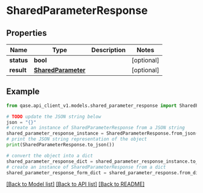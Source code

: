 # SharedParameterResponse


## Properties

Name | Type | Description | Notes
------------ | ------------- | ------------- | -------------
**status** | **bool** |  | [optional] 
**result** | [**SharedParameter**](SharedParameter.md) |  | [optional] 

## Example

```python
from qase.api_client_v1.models.shared_parameter_response import SharedParameterResponse

# TODO update the JSON string below
json = "{}"
# create an instance of SharedParameterResponse from a JSON string
shared_parameter_response_instance = SharedParameterResponse.from_json(json)
# print the JSON string representation of the object
print(SharedParameterResponse.to_json())

# convert the object into a dict
shared_parameter_response_dict = shared_parameter_response_instance.to_dict()
# create an instance of SharedParameterResponse from a dict
shared_parameter_response_form_dict = shared_parameter_response.from_dict(shared_parameter_response_dict)
```
[[Back to Model list]](../README.md#documentation-for-models) [[Back to API list]](../README.md#documentation-for-api-endpoints) [[Back to README]](../README.md)


